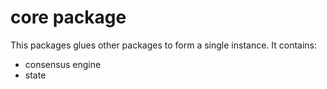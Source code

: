 # core package
This packages glues other packages to form a single instance. It contains:
- consensus engine
- state
